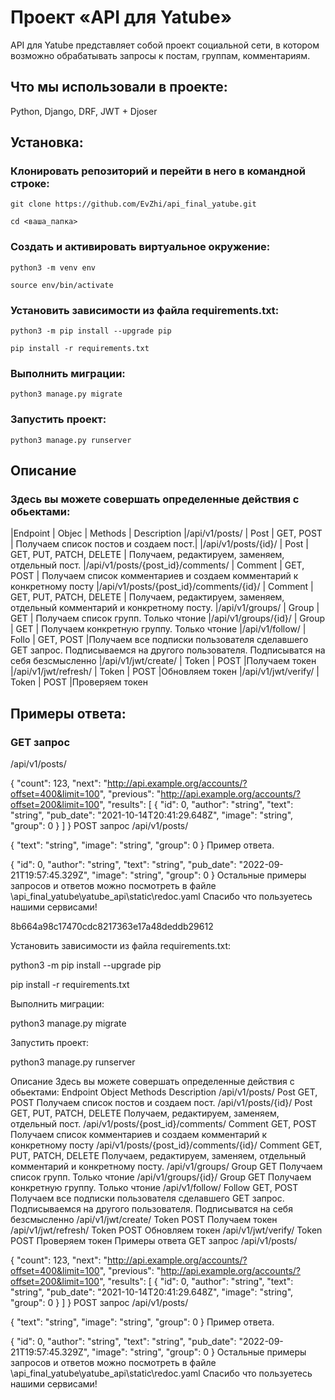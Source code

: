 # Проект «API для Yatube»

API для Yatube представляет собой проект социальной сети, в котором возможно обрабатывать запросы к постам, группам, комментариям.

## Что мы использовали в проекте:

Python, Django, DRF, JWT + Djoser

## Установка:

### Клонировать репозиторий и перейти в него в командной строке:

```git clone https://github.com/EvZhi/api_final_yatube.git```

```cd <ваша_папка>```

### Cоздать и активировать виртуальное окружение:

```python3 -m venv env```

```source env/bin/activate```

### Установить зависимости из файла requirements.txt:

```python3 -m pip install --upgrade pip```

```pip install -r requirements.txt```

### Выполнить миграции:

```python3 manage.py migrate```

### Запустить проект:

```python3 manage.py runserver```

## Описание

### Здесь вы можете совершать определенные действия с обьектами:
|Endpoint                              	| Objec   | Methods	                | Description 
|/api/v1/posts/	                        | Post	  | GET, POST	            | Получаем список постов и создаем пост.|
|/api/v1/posts/{id}/	                | Post	  | GET, PUT, PATCH, DELETE	| Получаем, редактируем, заменяем, отдельный пост.
|/api/v1/posts/{post_id}/comments/	    | Comment |	GET, POST	            | Получаем список комментариев и создаем комментарий к конкретному посту
|/api/v1/posts/{post_id}/comments/{id}/	| Comment |	GET, PUT, PATCH, DELETE	| Получаем, редактируем, заменяем, отдельный комментарий и конкретному посту.
|/api/v1/groups/	                    | Group	  | GET	                    | Получаем список групп. Только чтоние
|/api/v1/groups/{id}/	                | Group	  | GET	                    | Получаем конкретную группу. Только чтоние
|/api/v1/follow/	                    | Follo   | GET, POST	            |Получаем все подписки пользователя сделавшего GET запрос. Подписываемся на другого пользователя. Подписыватся на себя безсмысленно
|/api/v1/jwt/create/	                | Token	  | POST	                |Получаем токен
|/api/v1/jwt/refresh/	                | Token	  | POST	                |Обновляем токен
|/api/v1/jwt/verify/	                | Token	  | POST	                |Проверяем токен

## Примеры ответа:

### GET запрос
/api/v1/posts/

{
  "count": 123,
  "next": "http://api.example.org/accounts/?offset=400&limit=100",
  "previous": "http://api.example.org/accounts/?offset=200&limit=100",
  "results": [
    {
      "id": 0,
      "author": "string",
      "text": "string",
      "pub_date": "2021-10-14T20:41:29.648Z",
      "image": "string",
      "group": 0
    }
  ]
}
POST запрос
/api/v1/posts/


{
  "text": "string",
  "image": "string",
  "group": 0
}
Пример ответа.


{
  "id": 0,
  "author": "string",
  "text": "string",
  "pub_date": "2022-09-21T19:57:45.329Z",
  "image": "string",
  "group": 0
}
Остальные примеры запросов и ответов можно посмотреть в файле \api_final_yatube\yatube_api\static\redoc.yaml
Спасибо что пользуетесь нашими сервисами!

8b664a98c17470cdc8217363e17a48deddb29612

Установить зависимости из файла requirements.txt:

python3 -m pip install --upgrade pip

pip install -r requirements.txt

Выполнить миграции:

python3 manage.py migrate

Запустить проект:

python3 manage.py runserver

Описание
Здесь вы можете совершать определенные действия с обьектами:
Endpoint	Object	Methods	Description
/api/v1/posts/	Post	GET, POST	Получаем список постов и создаем пост.
/api/v1/posts/{id}/	Post	GET, PUT, PATCH, DELETE	Получаем, редактируем, заменяем, отдельный пост.
/api/v1/posts/{post_id}/comments/	Comment	GET, POST	Получаем список комментариев и создаем комментарий к конкретному посту
/api/v1/posts/{post_id}/comments/{id}/	Comment	GET, PUT, PATCH, DELETE	Получаем, редактируем, заменяем, отдельный комментарий и конкретному посту.
/api/v1/groups/	Group	GET	Получаем список групп. Только чтоние
/api/v1/groups/{id}/	Group	GET	Получаем конкретную группу. Только чтоние
/api/v1/follow/	Follow	GET, POST	Получаем все подписки пользователя сделавшего GET запрос. Подписываемся на другого пользователя. Подписыватся на себя безсмысленно
/api/v1/jwt/create/	Token	POST	Получаем токен
/api/v1/jwt/refresh/	Token	POST	Обновляем токен
/api/v1/jwt/verify/	Token	POST	Проверяем токен
Примеры ответа
GET запрос
/api/v1/posts/

{
  "count": 123,
  "next": "http://api.example.org/accounts/?offset=400&limit=100",
  "previous": "http://api.example.org/accounts/?offset=200&limit=100",
  "results": [
    {
      "id": 0,
      "author": "string",
      "text": "string",
      "pub_date": "2021-10-14T20:41:29.648Z",
      "image": "string",
      "group": 0
    }
  ]
}
POST запрос
/api/v1/posts/


{
  "text": "string",
  "image": "string",
  "group": 0
}
Пример ответа.


{
  "id": 0,
  "author": "string",
  "text": "string",
  "pub_date": "2022-09-21T19:57:45.329Z",
  "image": "string",
  "group": 0
}
Остальные примеры запросов и ответов можно посмотреть в файле \api_final_yatube\yatube_api\static\redoc.yaml
Спасибо что пользуетесь нашими сервисами!